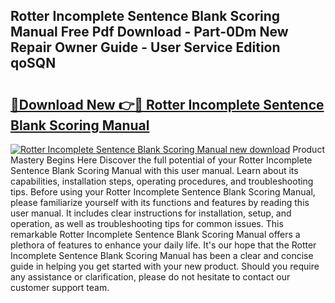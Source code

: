 ## Rotter Incomplete Sentence Blank Scoring Manual Free Pdf Download - Part-0Dm New Repair Owner Guide - User Service Edition qoSQN

# <h2><a href="http://bc84995.oget.top/?id=Rotter+Incomplete+Sentence+Blank+Scoring+Manual">🔗Download New 👉🔴 Rotter Incomplete Sentence Blank Scoring Manual</a></h2>

[![Rotter Incomplete Sentence Blank Scoring Manual new download](https://i.imgur.com/5g1atiW.png)](http://bc84995.oget.top/?id=Rotter+Incomplete+Sentence+Blank+Scoring+Manual)
Product Mastery Begins Here Discover the full potential of your Rotter Incomplete Sentence Blank Scoring Manual with this user manual. Learn about its capabilities, installation steps, operating procedures, and troubleshooting tips. Before using your Rotter Incomplete Sentence Blank Scoring Manual, please familiarize yourself with its functions and features by reading this user manual. It includes clear instructions for installation, setup, and operation, as well as troubleshooting tips for common issues. This remarkable Rotter Incomplete Sentence Blank Scoring Manual offers a plethora of features to enhance your daily life. It's our hope that the Rotter Incomplete Sentence Blank Scoring Manual has been a clear and concise guide in helping you get started with your new product. Should you require any assistance or clarification, please do not hesitate to contact our customer support team.
